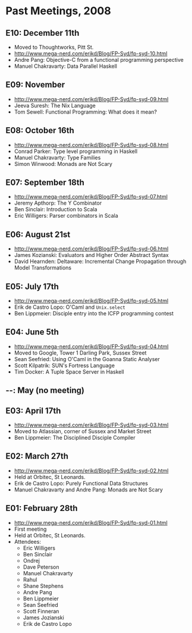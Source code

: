 
# Past Meetings, 2008

## E10: December 11th
* Moved to Thoughtworks, Pitt St.
* http://www.mega-nerd.com/erikd/Blog/FP-Syd/fp-syd-10.html
* Andre Pang: Objective-C from a functional programming perspective
* Manuel Chakravarty: Data Parallel Haskell

## E09: November
* http://www.mega-nerd.com/erikd/Blog/FP-Syd/fp-syd-09.html
* Jeeva Suresh: The Nix Language
* Tom Sewell: Functional Programming: What does it mean?

## E08: October 16th
* http://www.mega-nerd.com/erikd/Blog/FP-Syd/fp-syd-08.html
* Conrad Parker: Type level programming in Haskell
* Manuel Chakravarty: Type Families
* Simon Winwood: Monads are Not Scary

## E07: September 18th
* http://www.mega-nerd.com/erikd/Blog/FP-Syd/fp-syd-07.html
* Jeremy Apthorp: The Y Combinator
* Ben Sinclair: Introduction to Scala
* Eric Willigers: Parser combinators in Scala

## E06: August 21st
* http://www.mega-nerd.com/erikd/Blog/FP-Syd/fp-syd-06.html
* James Kozianski: Evaluators and Higher Order Abstract Syntax
* David Hearnden: Deltaware: Incremental Change Propagation through Model Transformations

## E05: July 17th
* http://www.mega-nerd.com/erikd/Blog/FP-Syd/fp-syd-05.html
* Erik de Castro Lopo: O'Caml and `Unix.select`
* Ben Lippmeier: Disciple entry into the ICFP programming contest

## E04: June 5th
* http://www.mega-nerd.com/erikd/Blog/FP-Syd/fp-syd-04.html
* Moved to Google, Tower 1 Darling Park, Sussex Street
* Sean Seefried: Using O'Caml in the Goanna Static Analyser
* Scott Kilpatrik: SUN's Fortress Language
* Tim Docker: A Tuple Space Server in Haskell

## --: May (no meeting)

## E03: April 17th
* http://www.mega-nerd.com/erikd/Blog/FP-Syd/fp-syd-03.html
* Moved to Atlassian, corner of Sussex and Market Street
* Ben Lippmeier: The Disciplined Disciple Compiler

## E02: March 27th
* http://www.mega-nerd.com/erikd/Blog/FP-Syd/fp-syd-02.html
* Held at Orbitec, St Leonards.
* Erik de Castro Lopo: Purely Functional Data Structures
* Manuel Chakravarty and Andre Pang: Monads are Not Scary

## E01: February 28th
* http://www.mega-nerd.com/erikd/Blog/FP-Syd/fp-syd-01.html
* First meeting
* Held at Orbitec, St Leonards.
* Attendees:
  * Eric Willigers
  * Ben Sinclair
  * Ondrej
  * Dave Peterson
  * Manuel Chakravarty
  * Rahul
  * Shane Stephens
  * Andre Pang
  * Ben Lippmeier
  * Sean Seefried
  * Scott Finneran
  * James Jozianski
  * Erik de Castro Lopo

